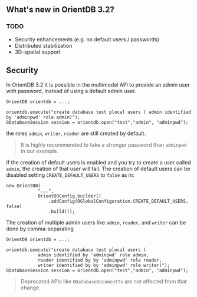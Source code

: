 
## What's new in OrientDB 3.2?

### TODO

- Security enhancements (e.g. no default users / passwords)
- Distributed stabilization
- 3D-spatial support

## Security

In OrientDB 3.2 it is possible in the multimodel API to provide an admin user with password, instead of using a default admin user.
```
OrientDB orientdb = ...;

orientdb.execute("create database test plocal users ( admin identified by 'adminpwd' role admin)");
ODatabaseSession session = orientdb.open("test","admin", "adminpwd");
```
the roles `admin`, `writer`, `reader` are still created by default.

> It is highly recommended to take a stronger password than `adminpwd` in our example.

If the creation of default users is enabled and you try to create a user called `admin`, the creation of that user will fail.
The creation of default users can be disabled setting `CREATE_DEFAULT_USERS` to `false` as in:
```
new OrientDB(
            "...",
            OrientDBConfig.builder()
                .addConfig(OGlobalConfiguration.CREATE_DEFAULT_USERS, false)
                .build());
```

The creation of multiple admin users like `admin`, `reader`, and `writer` can be done by comma-separating
```
OrientDB orientdb = ...;

orientdb.execute("create database test plocal users ( 
            admin identified by 'adminpwd' role admin, 
            reader identified by by 'adminpwd' role reader, 
            writer identified by by 'adminpwd' role writer)");
ODatabaseSession session = orientdb.open("test","admin", "adminpwd");
```

> Deprecated APIs like `ODatabaseDocumentTx` are not affected from that change.
